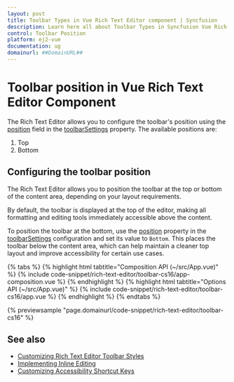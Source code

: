 ```yaml
---
layout: post
title: Toolbar Types in Vue Rich Text Editor component | Syncfusion
description: Learn here all about Toolbar Types in Syncfusion Vue Rich Text Editor component of Syncfusion Essential JS 2 and more.
control: Toolbar Position
platform: ej2-vue
documentation: ug
domainurl: ##DomainURL##
---
```


# Toolbar position in Vue Rich Text Editor Component

The Rich Text Editor allows you to configure the toolbar's position using the [position](https://ej2.syncfusion.com/vue/documentation/api/rich-text-editor/toolbarSettings/#position) field in the [toolbarSettings](https://ej2.syncfusion.com/vue/documentation/api/rich-text-editor/toolbarSettings/) property. The available positions are:

1. Top 
2. Bottom

## Configuring the toolbar position

The Rich Text Editor allows you to position the toolbar at the top or bottom of the content area, depending on your layout requirements.

By default, the toolbar is displayed at the top of the editor, making all formatting and editing tools immediately accessible above the content.

To position the toolbar at the bottom, use the [position](https://ej2.syncfusion.com/vue/documentation/api/rich-text-editor/toolbarSettings/#position) property in the [toolbarSettings](https://ej2.syncfusion.com/vue/documentation/api/rich-text-editor/toolbarSettings/) configuration and set its value to `Bottom`. This places the toolbar below the content area, which can help maintain a cleaner top layout and improve accessibility for certain use cases.

{% tabs %}
{% highlight html tabtitle="Composition API (~/src/App.vue)" %}
{% include code-snippet/rich-text-editor/toolbar-cs16/app-composition.vue %}
{% endhighlight %}
{% highlight html tabtitle="Options API (~/src/App.vue)" %}
{% include code-snippet/rich-text-editor/toolbar-cs16/app.vue %}
{% endhighlight %}
{% endtabs %}
        
{% previewsample "page.domainurl/code-snippet/rich-text-editor/toolbar-cs16" %}

## See also

* [Customizing Rich Text Editor Toolbar Styles](https://ej2.syncfusion.com/vue/documentation/rich-text-editor/style#customizing-the-rich-text-editors-toolbar)
* [Implementing Inline Editing](https://ej2.syncfusion.com/vue/documentation/rich-text-editor/inline-mode)
* [Customizing Accessibility Shortcut Keys](https://ej2.syncfusion.com/vue/documentation/rich-text-editor/accessibility#keyboard-interaction)